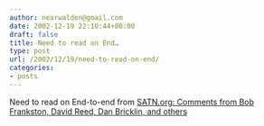 ```yaml
---
author: nearwalden@gmail.com
date: 2002-12-19 22:10:44+00:00
draft: false
title: Need to read on End…
type: post
url: /2002/12/19/need-to-read-on-end/
categories:
- posts
---
```


Need to read on End-to-end from [SATN.org: Comments from Bob Frankston, David Reed, Dan Bricklin, and others](//www.satn.org/#90054800')



